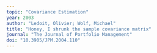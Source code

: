 ```yaml
---
topic: "Covariance Estimation"
year: 2003
author: "Ledoit, Olivier; Wolf, Michael"
title: "Honey, I shrunk the sample covariance matrix"
journal: "The Journal of Portfolio Management"
doi: "10.3905/JPM.2004.110"
---
```

